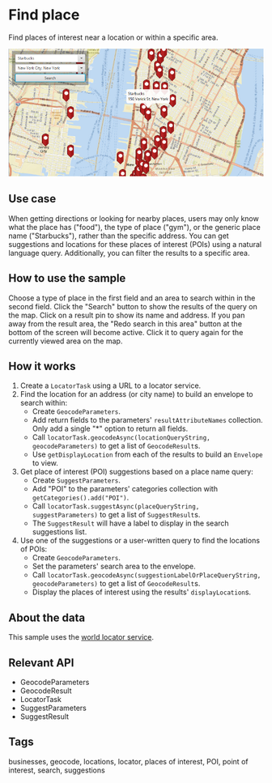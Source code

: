 # Find place

Find places of interest near a location or within a specific area.

![Image of find place](FindPlace.png)

## Use case

When getting directions or looking for nearby places, users may only know what the place has ("food"), the type of place ("gym"), or the generic place name ("Starbucks"), rather than the specific address. You can get suggestions and locations for these places of interest (POIs) using a natural language query. Additionally, you can filter the results to a specific area.

## How to use the sample

Choose a type of place in the first field and an area to search within in the second field. Click the "Search" button to show the results of the query on the map. Click on a result pin to show its name and address. If you pan away from the result area, the "Redo search in this area" button at the bottom of the screen will become active. Click it to query again for the currently viewed area on the map.

## How it works

1. Create a `LocatorTask` using a URL to a locator service.
2. Find the location for an address (or city name) to build an envelope to search within:
    * Create `GeocodeParameters`.
    * Add return fields to the parameters' `resultAttributeNames` collection. Only add a single "\*" option to return all fields.
    * Call `locatorTask.geocodeAsync(locationQueryString, geocodeParameters)` to get a list of `GeocodeResult`s.
    * Use `getDisplayLocation` from each of the results to build an `Envelope` to view.
3. Get place of interest (POI) suggestions based on a place name query:
    * Create `SuggestParameters`.
    * Add "POI" to the parameters' categories collection with `getCategories().add("POI")`.
    * Call `locatorTask.suggestAsync(placeQueryString, suggestParameters)` to get a list of `SuggestResult`s.
    * The `SuggestResult` will have a label to display in the search suggestions list.
4. Use one of the suggestions or a user-written query to find the locations of POIs:
    * Create `GeocodeParameters`.
    * Set the parameters' search area to the envelope.
    * Call `locatorTask.geocodeAsync(suggestionLabelOrPlaceQueryString, geocodeParameters)` to get a list of `GeocodeResult`s.
    * Display the places of interest using the results' `displayLocation`s.

## About the data

This sample uses the [world locator service](https://geocode-api.arcgis.com/arcgis/rest/services/World/GeocodeServer).

## Relevant API

* GeocodeParameters
* GeocodeResult
* LocatorTask
* SuggestParameters
* SuggestResult

## Tags

businesses, geocode, locations, locator, places of interest, POI, point of interest, search, suggestions
